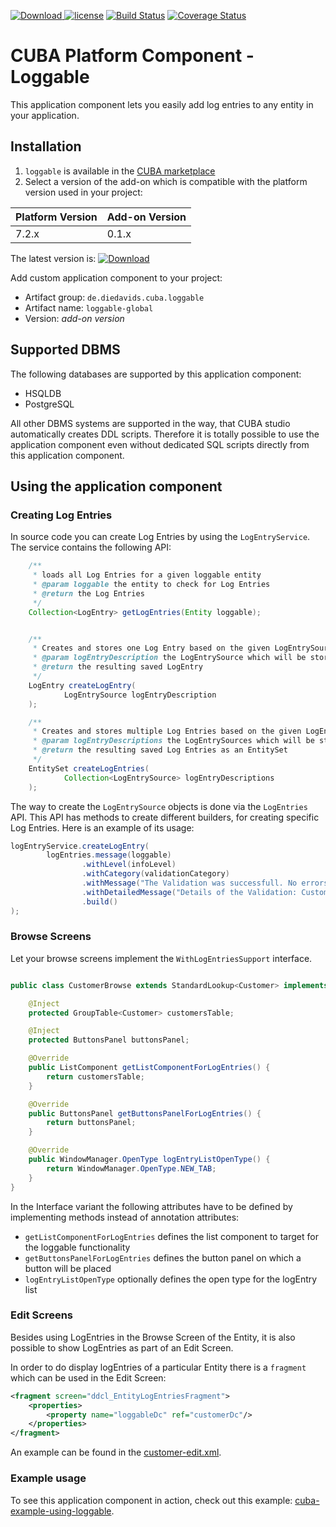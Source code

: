 [ ![Download](https://api.bintray.com/packages/mariodavid/cuba-components/cuba-component-loggable/images/download.svg) ](https://bintray.com/mariodavid/cuba-components/cuba-component-loggable/_latestVersion)
[![license](https://img.shields.io/badge/license-Apache%20License%202.0-blue.svg?style=flat)](http://www.apache.org/licenses/LICENSE-2.0)
[![Build Status](https://travis-ci.org/mariodavid/cuba-component-loggable.svg?branch=master)](https://travis-ci.org/mariodavid/cuba-component-loggable)
[![Coverage Status](https://coveralls.io/repos/github/mariodavid/cuba-component-loggable/badge.svg)](https://coveralls.io/github/mariodavid/cuba-component-loggable)

# CUBA Platform Component - Loggable

This application component lets you easily add log entries to any entity in your application.


## Installation

1. `loggable` is available in the [CUBA marketplace](https://www.cuba-platform.com/marketplace)
2. Select a version of the add-on which is compatible with the platform version used in your project:

| Platform Version | Add-on Version |
| ---------------- | -------------- |
| 7.2.x            | 0.1.x          |


The latest version is: [ ![Download](https://api.bintray.com/packages/mariodavid/cuba-components/cuba-component-loggable/images/download.svg) ](https://bintray.com/mariodavid/cuba-components/cuba-component-loggable/_latestVersion)

Add custom application component to your project:

* Artifact group: `de.diedavids.cuba.loggable`
* Artifact name: `loggable-global`
* Version: *add-on version*


## Supported DBMS

The following databases are supported by this application component:

* HSQLDB
* PostgreSQL

All other DBMS systems are supported in the way, that CUBA studio automatically creates DDL scripts.
Therefore it is totally possible to use the application component even without dedicated SQL scripts directly from this application component.

## Using the application component

### Creating Log Entries

In source code you can create Log Entries by using the `LogEntryService`. The service contains the following API:

```java
    /**
     * loads all Log Entries for a given loggable entity
     * @param loggable the entity to check for Log Entries
     * @return the Log Entries
     */
    Collection<LogEntry> getLogEntries(Entity loggable);


    /**
     * Creates and stores one Log Entry based on the given LogEntrySource
     * @param logEntryDescription the LogEntrySource which will be stored
     * @return the resulting saved LogEntry
     */
    LogEntry createLogEntry(
            LogEntrySource logEntryDescription
    );

    /**
     * Creates and stores multiple Log Entries based on the given LogEntrySource
     * @param logEntryDescriptions the LogEntrySources which will be stored
     * @return the resulting saved Log Entries as an EntitySet
     */
    EntitySet createLogEntries(
            Collection<LogEntrySource> logEntryDescriptions
    );
``` 

The way to create the `LogEntrySource` objects is done via the `LogEntries` API. This API has methods to create different builders, for creating specific Log Entries. Here is an example of its usage:

```java
logEntryService.createLogEntry(
        logEntries.message(loggable)
                .withLevel(infoLevel)
                .withCategory(validationCategory)
                .withMessage("The Validation was successfull. No errors found.")
                .withDetailedMessage("Details of the Validation: Customer Name = 'Homer Simpson'")
                .build()
);
```



### Browse Screens

Let your browse screens implement the `WithLogEntriesSupport` interface.

```java

public class CustomerBrowse extends StandardLookup<Customer> implements WithLogEntriesSupport {

    @Inject
    protected GroupTable<Customer> customersTable;

    @Inject
    protected ButtonsPanel buttonsPanel;

    @Override
    public ListComponent getListComponentForLogEntries() {
        return customersTable;
    }

    @Override
    public ButtonsPanel getButtonsPanelForLogEntries() {
        return buttonsPanel;
    }

    @Override
    public WindowManager.OpenType logEntryListOpenType() {
        return WindowManager.OpenType.NEW_TAB;
    }
}
```

In the Interface variant the following attributes have to be defined by implementing methods instead of annotation attributes:

* `getListComponentForLogEntries` defines the list component to target for the loggable functionality
* `getButtonsPanelForLogEntries` defines the button panel on which a button will be placed
* `logEntryListOpenType` optionally defines the open type for the logEntry list



### Edit Screens

Besides using LogEntries in the Browse Screen of the Entity, it is also possible to show LogEntries as part of an Edit Screen.

In order to do display logEntries of a particular Entity there is a `fragment` which can be used in the Edit Screen:

```xml
<fragment screen="ddcl_EntityLogEntriesFragment">
    <properties>
        <property name="loggableDc" ref="customerDc"/>
    </properties>
</fragment>
```

An example can be found in the [customer-edit.xml](https://github.com/mariodavid/cuba-example-using-loggable/blob/master/modules/web/src/com/company/ceua/web/customer/customer-edit.xml#L53).

### Example usage
To see this application component in action, check out this example: [cuba-example-using-loggable](https://github.com/mariodavid/cuba-example-using-loggable).